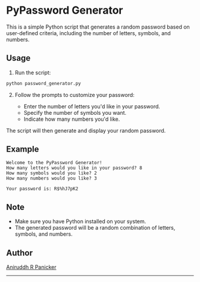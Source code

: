 # PyPassword Generator

This is a simple Python script that generates a random password based on user-defined criteria, including the number of letters, symbols, and numbers.

## Usage

1. Run the script:

```bash
python password_generator.py
```

2. Follow the prompts to customize your password:

   - Enter the number of letters you'd like in your password.
   - Specify the number of symbols you want.
   - Indicate how many numbers you'd like.

The script will then generate and display your random password.

## Example

```plaintext
Welcome to the PyPassword Generator!
How many letters would you like in your password? 8
How many symbols would you like? 2
How many numbers would you like? 3

Your password is: R$%hJ7pK2
```

## Note

- Make sure you have Python installed on your system.
- The generated password will be a random combination of letters, symbols, and numbers.

## Author

[Aniruddh R Panicker](https://github.com/RPAniruddh)

---

